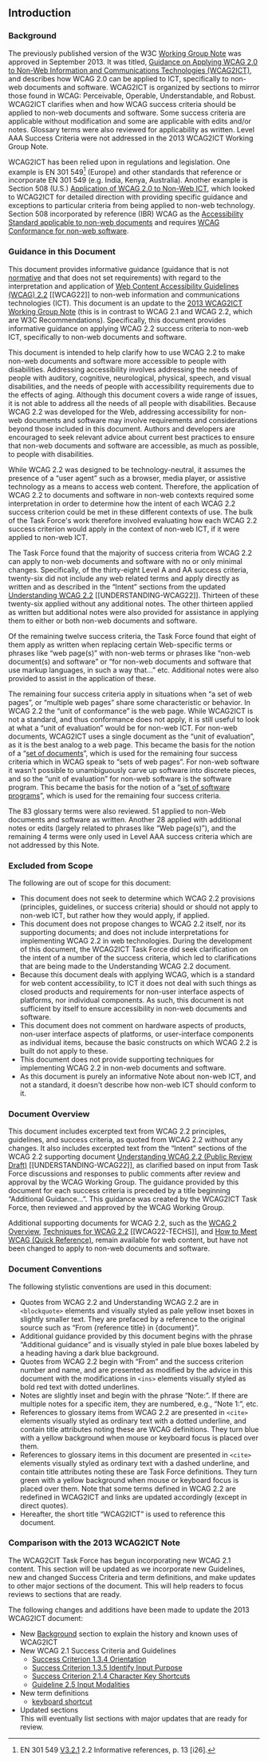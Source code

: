 ## Introduction

### Background

The previously published version of the W3C [Working Group Note](http://www.w3.org/2005/10/Process-20051014/tr#WGNote) was approved in September 2013. It was titled, [Guidance on Applying WCAG 2.0 to Non-Web Information and Communications Technologies (WCAG2ICT)](https://www.w3.org/TR/2013/NOTE-wcag2ict-20130905/), and describes how WCAG 2.0 can be applied to ICT, specifically to non-web documents and software. WCAG2ICT is organized by sections to mirror those found in WCAG: Perceivable, Operable, Understandable, and Robust.  WCAG2ICT clarifies when and how WCAG success criteria should be applied to non-web documents and software.  Some success criteria are applicable without modification and some are applicable with edits and/or notes.  Glossary terms were also reviewed for applicability as written.  Level AAA Success Criteria were not addressed in the 2013 WCAG2ICT Working Group Note.

WCAG2ICT has been relied upon in regulations and legislation.  One example is EN 301 549[^1] (Europe) and other standards that reference or incorporate EN 301 549 (e.g. India, Kenya, Australia).  Another example is Section 508 (U.S.) [Application of WCAG 2.0 to Non-Web ICT](https://www.federalregister.gov/documents/2017/01/18/2017-00395/information-and-communication-technology-ict-standards-and-guidelines#h-36), which looked to WCAG2ICT for detailed direction with providing specific guidance and exceptions to particular criteria from being applied to non-web technology.  Section 508 incorporated by reference (IBR) WCAG as the [Accessibility Standard applicable to non-web documents](https://www.access-board.gov/ict/#E205.4) and requires [WCAG Conformance for non-web software](https://www.access-board.gov/ict/#E207.2).

[^1]: EN 301 549 [V3.2.1]([https://www.etsi.org/deliver/etsi_en/301500_301599/301549/03.02.01_60/en_301549v030201p.pdf) 2.2 Informative references, p. 13 \[i26]. 

### Guidance in this Document

This document provides informative guidance (guidance that is not [normative](https://www.w3.org/TR/WCAG22/#dfn-normative) and that does not set requirements) with regard to the interpretation and application of [Web Content Accessibility Guidelines (WCAG) 2.2](http://www.w3.org/TR/WCAG22/) \[\[WCAG22\]\] to non-web information and communications technologies (ICT). This document is an update to the [2013 WCAG2ICT Working Group Note](http://www.w3.org/2005/10/Process-20051014/tr#WGNote) (this is in contrast to WCAG 2.1 and WCAG 2.2, which are W3C Recommendations).  Specifically, this document provides informative guidance on applying WCAG 2.2 success criteria to non-web ICT, specifically to non-web documents and software.

This document is intended to help clarify how to use WCAG 2.2 to make non-web documents and software more accessible to people with disabilities. Addressing accessibility involves addressing the needs of people with auditory, cognitive, neurological, physical, speech, and visual disabilities, and the needs of people with accessibility requirements due to the effects of aging. Although this document covers a wide range of issues, it is not able to address all the needs of all people with disabilities. Because WCAG 2.2 was developed for the Web, addressing accessibility for non-web documents and software may involve requirements and considerations beyond those included in this document. Authors and developers are encouraged to seek relevant advice about current best practices to ensure that non-web documents and software are accessible, as much as possible, to people with disabilities.

While WCAG 2.2 was designed to be technology-neutral, it assumes the presence of a “user agent” such as a browser, media player, or assistive technology as a means to access web content. Therefore, the application of WCAG 2.2 to documents and software in non-web contexts required some interpretation in order to determine how the intent of each WCAG 2.2 success criterion could be met in these different contexts of use. The bulk of the Task Force's work therefore involved evaluating how each WCAG 2.2 success criterion would apply in the context of non-web ICT, if it were applied to non-web ICT.

The Task Force found that the majority of success criteria from WCAG 2.2 can apply to non-web documents and software with no or only minimal changes. Specifically, of the thirty-eight Level A and AA success criteria, twenty-six did not include any web related terms and apply directly as written and as described in the “Intent” sections from the updated [Understanding WCAG 2.2](http://www.w3.org/WAI/WCAG22/Understanding/) \[\[UNDERSTANDING-WCAG22\]\]. Thirteen of these twenty-six applied without any additional notes. The other thirteen applied as written but additional notes were also provided for assistance in applying them to either or both non-web documents and software.

Of the remaining twelve success criteria, the Task Force found that eight of them apply as written when replacing certain Web-specific terms or phrases like “web page(s)” with non-web terms or phrases like “non-web document(s) and software” or “for non-web documents and software that use markup languages, in such a way that…” etc. Additional notes were also provided to assist in the application of these.

The remaining four success criteria apply in situations when “a set of web pages”, or “multiple web pages” share some characteristic or behavior. In WCAG 2.2 the “unit of conformance” is the web page. While WCAG2ICT is not a standard, and thus conformance does not apply, it is still useful to look at what a “unit of evaluation” would be for non-web ICT. For non-web documents, WCAG2ICT uses a single document as the “unit of evaluation”, as it is the best analog to a web page. This became the basis for the notion of a “[set of documents](http://w3c.github.io/wcag2ict/#wcag2ict-def_set-of-documents)”, which is used for the remaining four success criteria which in WCAG speak to “sets of web pages”. For non-web software it wasn't possible to unambiguously carve up software into discrete pieces, and so the “unit of evaluation” for non-web software is the software program. This became the basis for the notion of a “[set of software programs](http://w3c.github.io/wcag2ict/#wcag2ict-def_set-of-software-programs)”, which is used for the remaining four success criteria.

The 83 glossary terms were also reviewed. 51 applied to non-Web documents and software as written. Another 28 applied with additional notes or edits (largely related to phrases like “Web page(s)”), and the remaining 4 terms were only used in Level AAA success criteria which are not addressed by this Note.

### Excluded from Scope

The following are out of scope for this document:

*   This document does not seek to determine which WCAG 2.2 provisions (principles, guidelines, or success criteria) should or should not apply to non-web ICT, but rather how they would apply, if applied.
*   This document does not propose changes to WCAG 2.2 itself, nor its supporting documents; and does not include interpretations for implementing WCAG 2.2 in web technologies. During the development of this document, the WCAG2ICT Task Force did seek clarification on the intent of a number of the success criteria, which led to clarifications that are being made to the Understanding WCAG 2.2 document.
*   Because this document deals with applying WCAG, which is a standard for web content accessibility, to ICT it does not deal with such things as closed products and requirements for non-user interface aspects of platforms, nor individual components. As such, this document is not sufficient by itself to ensure accessibility in non-web documents and software.
*   This document does not comment on hardware aspects of products, non-user interface aspects of platforms, or user-interface components as individual items, because the basic constructs on which WCAG 2.2 is built do not apply to these.
*   This document does not provide supporting techniques for implementing WCAG 2.2 in non-web documents and software.
*   As this document is purely an informative Note about non-web ICT, and not a standard, it doesn't describe how non-web ICT should conform to it.

### Document Overview

This document includes excerpted text from WCAG 2.2 principles, guidelines, and success criteria, as quoted from WCAG 2.2 without any changes. It also includes excerpted text from the “Intent” sections of the WCAG 2.2 supporting document [Understanding WCAG 2.2 (Public Review Draft)](http://www.w3.org/WAI/WCAG22/Understanding/) \[\[UNDERSTANDING-WCAG22\]\], as clarified based on input from Task Force discussions and responses to public comments after review and approval by the WCAG Working Group. The guidance provided by this document for each success criteria is preceded by a title beginning “Additional Guidance…”. This guidance was created by the WCAG2ICT Task Force, then reviewed and approved by the WCAG Working Group.

Additional supporting documents for WCAG 2.2, such as the [WCAG 2 Overview](http://www.w3.org/WAI/intro/wcag.php), [Techniques for WCAG 2.2](http://www.w3.org/WAI/WCAG22/Techniques/) \[\[WCAG22-TECHS\]\], and [How to Meet WCAG (Quick Reference)](http://www.w3.org/WAI/WCAG21/quickref/), remain available for web content, but have not been changed to apply to non-web documents and software.

### Document Conventions

The following stylistic conventions are used in this document:

*   Quotes from WCAG 2.2 and Understanding WCAG 2.2 are in `<blockquote>` elements and visually styled as pale yellow inset boxes in slightly smaller text. They are prefaced by a reference to the original source such as “From {reference title} in {document}”.
*   Additional guidance provided by this document begins with the phrase “Additional guidance” and is visually styled in pale blue boxes labeled by a heading having a dark blue background.
*   Quotes from WCAG 2.2 begin with “From” and the success criterion number and name, and are presented as modified by the advice in this document with the modifications in `<ins>` elements visually styled as bold red text with dotted underlines.
*   Notes are slightly inset and begin with the phrase “Note:”. If there are multiple notes for a specific item, they are numbered, e.g., “Note 1:”, etc.
*   References to glossary items from WCAG 2.2 are presented in `<cite>` elements visually styled as ordinary text with a dotted underline, and contain title attributes noting these are WCAG definitions. They turn blue with a yellow background when mouse or keyboard focus is placed over them.
*   References to glossary items in this document are presented in `<cite>` elements visually styled as ordinary text with a dashed underline, and contain title attributes noting these are Task Force definitions. They turn green with a yellow background when mouse or keyboard focus is placed over them. Note that some terms defined in WCAG 2.2 are redefined in WCAG2ICT and links are updated accordingly (except in direct quotes).
*   Hereafter, the short title “WCAG2ICT” is used to reference this document.

### Comparison with the 2013 WCAG2ICT Note

<p class="ednote">The WCAG2CIT Task Force has begun incorporating new WCAG 2.1 content. This section will be updated as we incorporate new Guidelines, new and changed Success Criteria and term definitions, and make updates to other major sections of the document. This will help readers to focus reviews to sections that are ready. </p>

The following changes and additions have been made to update the 2013 WCAG2ICT document:

* New [Background](https://w3c.github.io/wcag2ict/#background) section to explain the history and known uses of WCAG2ICT
* New WCAG 2.1 Success Criteria and Guidelines
    * [Success Criterion 1.3.4 Orientation](https://w3c.github.io/wcag2ict/#orientation)
    * [Success Criterion 1.3.5 Identify Input Purpose](https://w3c.github.io/wcag2ict/#identify-input-purpose)
    * [Success Criterion 2.1.4 Character Key Shortcuts](https://w3c.github.io/wcag2ict/#character-key-shortcuts)
    * [Guideline 2.5 Input Modalities](https://w3c.github.io/wcag2ict/#input-modalities)
* New term definitions
    * [keyboard shortcut](http://w3c.github.io/wcag2ict/#wcag2ict-def_keyboard-shortcuts)
* Updated sections
    <div class="note">This will eventually list sections with major updates that are ready for review.</div>
